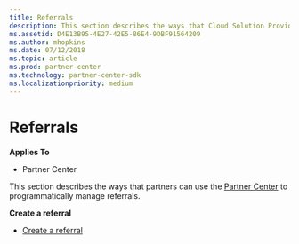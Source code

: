 ```yaml
---
title: Referrals
description: This section describes the ways that Cloud Solution Provider partners can use the Partner Center to programmatically manage customer orders and subscriptions.
ms.assetid: D4E13B95-4E27-42E5-86E4-9DBF91564209
ms.author: mhopkins
ms.date: 07/12/2018
ms.topic: article
ms.prod: partner-center
ms.technology: partner-center-sdk
ms.localizationpriority: medium
---
```


# Referrals


**Applies To**

-   Partner Center

This section describes the ways that partners can use the [Partner Center](index.md) to programmatically manage referrals.

**Create a referral**  
-   [Create a referral](create-a-referral.md)   
  
  